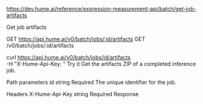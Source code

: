 https://dev.hume.ai/reference/expression-measurement-api/batch/get-job-artifacts

Get job artifacts

GET
https://api.hume.ai/v0/batch/jobs/:id/artifacts
GET
/v0/batch/jobs/:id/artifacts

curl https://api.hume.ai/v0/batch/jobs/id/artifacts \
     -H "X-Hume-Api-Key: <apiKey>"
Try it
Get the artifacts ZIP of a completed inference job.

Path parameters
id
string
Required
The unique identifier for the job.

Headers
X-Hume-Api-Key
string
Required
Response